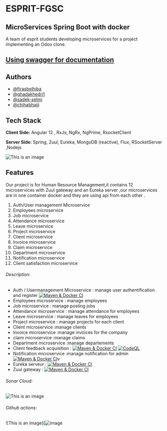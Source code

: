 # ESPRIT-FGSC 
## MicroServices Spring Boot with docker
A team of esprit students developing microservices for a project implementing an Odoo clone.
## [Using swagger for documentation](https://fgsc-gateway.herokuapp.com/swagger-ui.html#/)
## Authors

- [@firasbelhiba](https://www.github.com/firasbelhiba)
- [@ghadakhedri1](https://www.github.com/ghadakhedri1)
- [@sadek-selmi](https://www.github.com/sadek-selmi)
- [@chihabhajji](https://www.github.com/chihabhajji)

  
## Tech Stack

**Client Side:** Angular 12 , RxJs, NgRx, NgPrime, RsocketClient

**Server Side:** Spring, Zuul, Eureka, MongoDB (reactive), Flux, RSocketServer ,Nodejs

![This is an image](https://cdn-images-1.medium.com/max/800/1*oxaA7PahX1-zo956FYLHFA.jpeg)

  
## Features

Our project is for Human Resource Management,it  contains 12 microservices with Zuul gateway and an Eureka server ,our microservices are in one container docker and they are using api from each other .

1. Auth/User management Microservice
2. Employees microservice
3. Job microservice
4. Attendance microservice
5. Leave microservice
6. Project microservice
7. Client microservice
8. Invoice microservice
9. Claim microservice
10. Department microservice
11. Notification microservice
12. Client satisfaction microservice

###### Description:

- Auth / Usermanagement  Microservice : manage user authentification and register [![Maven & Docker CI](https://github.com/ESPRIT-TWIN-MICROSERVICES-FGSC/AUTH-SERVICE/actions/workflows/maven.yml/badge.svg)](https://github.com/ESPRIT-TWIN-MICROSERVICES-FGSC/AUTH-SERVICE/actions/workflows/maven.yml)
- Employees microservice : manage employees 
- Job microservice : manage posting jobs 
- Attendance microservice : manage attendance for employees
- Leave microservice : manage leaves for employees
- Project microservice : manage projects for each client
- Client microservice :manage clients 
- Invoice microservice :manage invoices for the company
- claim microservice :manage claims 
- Department microservice :manage departements
- Client feedback acquisition : [![Maven & Docker CI](https://github.com/ESPRIT-TWIN-MICROSERVICES-FGSC/CUSTOMER-SATISFACTION/actions/workflows/maven.yml/badge.svg)](https://github.com/ESPRIT-TWIN-MICROSERVICES-FGSC/CUSTOMER-SATISFACTION/actions/workflows/maven.yml) [![CodeQL](https://github.com/ESPRIT-TWIN-MICROSERVICES-FGSC/CUSTOMER-SATISFACTION/actions/workflows/codeql-analysis.yml/badge.svg)](https://github.com/ESPRIT-TWIN-MICROSERVICES-FGSC/CUSTOMER-SATISFACTION/actions/workflows/codeql-analysis.yml)
- Notification microservice :manage notification for admin [![Maven & Docker CI](https://github.com/ESPRIT-TWIN-MICROSERVICES-FGSC/RSOCKET-BROKER/actions/workflows/maven.yml/badge.svg)](https://github.com/ESPRIT-TWIN-MICROSERVICES-FGSC/RSOCKET-BROKER/actions/workflows/maven.yml)v
- Eureka serveur : [![Maven & Docker CI](https://github.com/ESPRIT-TWIN-MICROSERVICES-FGSC/EUREKA-SERVER/actions/workflows/maven.yml/badge.svg)](https://github.com/ESPRIT-TWIN-MICROSERVICES-FGSC/EUREKA-SERVER/actions/workflows/maven.yml)
- Zuul gateway : [![Maven & Docker CI](https://github.com/ESPRIT-TWIN-MICROSERVICES-FGSC/GATEWAY/actions/workflows/maven.yml/badge.svg)](https://github.com/ESPRIT-TWIN-MICROSERVICES-FGSC/GATEWAY/actions/workflows/maven.yml)
###### Sonar Cloud:
![This is an image](![image](https://user-images.githubusercontent.com/61046136/139145915-e032588d-8e67-4d86-b963-61e009bb1e29.png))
###### Github actions:
![This is an image](![image](![image](https://user-images.githubusercontent.com/61046136/139146078-7a83dba1-5242-4637-9a85-96f603e98f98.png))

